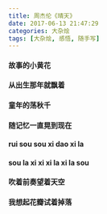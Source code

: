 ```yaml
---
title: 周杰伦《晴天》
date: 2017-06-13 21:47:29
categories: 大杂烩
tags: [大杂烩, 感悟, 随手写]
---
```


#### 故事的小黄花
#### 从出生那年就飘着
#### 童年的荡秋千
#### 随记忆一直晃到现在
#### rui sou sou xi dao xi la
#### sou la xi xi xi la xi la sou
#### 吹着前奏望着天空
#### 我想起花瓣试着掉落


